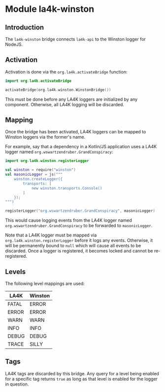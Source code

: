 # Module la4k-winston

## Introduction

The `la4k-winston` bridge connects `la4k-api` to the Winston logger for NodeJS.

## Activation

Activation is done via the `org.la4k.activateBridge` function:

```kotlin
import org.la4k.activateBridge
```

```kotlin
activateBridge(org.la4k.winston.WinstonBridge())
```

This must be done before any LA4K loggers are initialized by any component. Otherwise, all LA4K
logging will be discarded.

## Mapping

Once the bridge has been activated, LA4K loggers can be mapped to Winston loggers via the
former's name.

For example, say that a dependency in a Kotlin/JS application uses a LA4K logger named
`org.wswartzendruber.GrandConspiracy`:

```kotlin
import org.la4k.winston.registerLogger
```

```kotlin
val winston = require("winston")
val masonicLogger = js("""
    winston.createLogger({
        transports: [
            new winston.transports.Console()
        ]
    });
""")

registerLogger("org.wswartzendruber.GrandConspiracy", masonicLogger)
```

This would cause logging events from the LA4K logger named `org.wswartzendruber.GrandConspiracy`
to be forwarded to `masonicLogger`.

Note that a LA4K logger must be mapped via `org.la4k.winston.registerLogger` before it logs any
events. Otherwise, it will be permanently bound to `null` which will cause all events to be
discarded. Once a logger is registered, it becomes locked and cannot be re-registered.

## Levels

The following level mappings are used:

| LA4K  | Winston |
|-------|---------|
| FATAL | ERROR   |
| ERROR | ERROR   |
| WARN  | WARN    |
| INFO  | INFO    |
| DEBUG | DEBUG   |
| TRACE | SILLY   |

## Tags

LA4K tags are discarded by this bridge. Any query for a level being enabled for a specific tag
returns `true` as long as that level is enabled for the logger in question.
